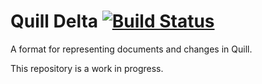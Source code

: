 # Quill Delta [![Build Status](https://travis-ci.org/quilljs/delta.svg?branch=master)](http://travis-ci.org/quilljs/delta)

A format for representing documents and changes in Quill.

This repository is a work in progress.
